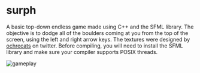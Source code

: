# surph
A basic top-down endless game made using C++ and the SFML library. The objective is to dodge all of the boulders coming at you from the top of the screen, using the left and right arrow keys. The textures were designed by [ochrecats](https://twitter.com/ochrecats) on twitter. Before compiling, you will need to install the SFML library and make sure your compiler supports POSIX threads.

![gameplay](https://raw.githubusercontent.com/mmiiles/surph/main/images/gameplay.png)

